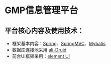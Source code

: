 # GMP信息管理平台

## 平台核心内容及使用技术：
 
- 框架基本内容：[Spring](https://spring.io/)、[SpringMVC](https://spring.io/)、[Mybatis](http://www.mybatis.org/mybatis-3/)
- 数据库连接池采用 [ali-Druid](http://druid.io/)
- 前台UI框架采用：[element UI](http://element.eleme.io/#/zh-CN/component/transition)

